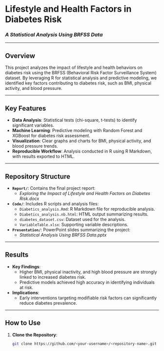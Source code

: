 

# **Lifestyle and Health Factors in Diabetes Risk**
### *A Statistical Analysis Using BRFSS Data*

---

## **Overview**
This project analyzes the impact of lifestyle and health behaviors on diabetes risk using the BRFSS (Behavioral Risk Factor Surveillance System) dataset. By leveraging R for statistical analysis and predictive modeling, we identified key factors contributing to diabetes risk, such as BMI, physical activity, and blood pressure.

---

## **Key Features**
- **Data Analysis**: Statistical tests (chi-square, t-tests) to identify significant variables.
- **Machine Learning**: Predictive modeling with Random Forest and XGBoost for diabetes risk assessment.
- **Visualization**: Clear graphs and charts for BMI, physical activity, and blood pressure trends.
- **Reproducible Workflow**: Analysis conducted in R using R Markdown, with results exported to HTML.

---

## **Repository Structure**
- **`Report/`**: Contains the final project report:
  - *Exploring the Impact of Lifestyle and Health Factors on Diabetes Risk.docx*
- **`Code/`**: Includes R scripts and analysis files:
  - `Diabetics_analysis.Rmd`: R Markdown file for reproducible analysis.
  - `Diabetics_analysis.nb.html`: HTML output summarizing results.
  - `diabetes_dataset.csv`: Dataset used for the analysis.
  - `VariableTable.xlsx`: Supporting variable descriptions.
- **`Presentation/`**: PowerPoint slides summarizing the project:
  - *Statistical Analysis Using BRFSS Data.pptx*

---

## **Results**
- **Key Findings**:
  - Higher BMI, physical inactivity, and high blood pressure are strongly linked to increased diabetes risk.
  - Predictive models achieved high accuracy in identifying individuals at risk.
- **Implications**:
  - Early interventions targeting modifiable risk factors can significantly reduce diabetes prevalence.

---

## **How to Use**
1. **Clone the Repository**:
   ```bash
   git clone https://github.com/<your-username>/<repository-name>.git
